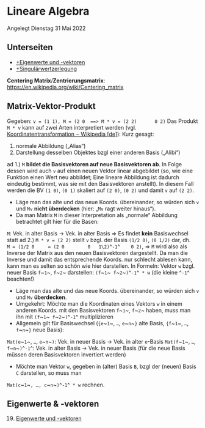 # Lineare Algebra
Angelegt Dienstag 31 Mai 2022

Unterseiten
-----------

* [+Eigenwerte und -vektoren](./Lineare_Algebra/Eigenwerte_und_-vektoren.md)
* [+Singulärwertzerlegung](./Lineare_Algebra/Singulärwertzerlegung.md)



**Centering Matrix**/**Zentrierungsmatrix**: <https://en.wikipedia.org/wiki/Centering_matrix>

Matrix-Vektor-Produkt
---------------------
Gegeben:
``v = (1 1), M = (2 0  ==> M * v = (2 2)``
``		0 2)``
Das Produkt ``M * v`` kann auf zwei Arten interpretiert werden (vgl. [Koordinatentransformation − Wikipedia [de]](https://de.wikipedia.org/wiki/Koordinatentransformation)):
Kurz gesagt:

1. normale Abbildung („Alias“)
2. Darstellung desselben Objektes bzgl einer anderen Basis („Alibi“)


ad 1.) ``M`` **bildet die Basisvektoren auf neue Basisvektoren ab**. In Folge dessen wird auch ``v`` auf einen neuen Vektor linear abgebildet (so, wie eine Funktion einen Wert neu abbildet; Eine lineare Abbildung ist dadurch eindeutig bestimmt, was sie mit den Basisvektoren anstellt). In diesem Fall werden die BV ``(1 0)``, ``(0 1)`` skaliert auf ``(2 0)``, ``(0 2)`` und damit ``v`` auf ``(2 2)``.

* Läge man das alte und das neue Koords. übereinander, so würden sich ``v`` und ``Mv`` **nicht überdecken** (hier: „``Mv`` ragt weiter hinaus“).
* Da man Matrix ``M`` in dieser Interpretation als „normale“ Abbildung betrachtet gilt hier für die Basen:

``M``: Vek. in alter Basis → Vek. in alter Basis
⇒ Es findet **kein** Basiswechsel statt
ad 2.) ``M * v = (2 2)`` stellt ``v`` bzgl. der Basis ``(1/2 0)``, ``(0 1/2)`` dar, dh.
``   M = (1/2 0     = (2 0``
``        0   1\2)``^``-1``^``    0 2)``,
⇒ ``M`` wird also als Inverse der Matrix aus den neuen Basisvektoren dargestellt. Da man die Inverse und damit das entsprechende Koords. nur schlecht ablesen kann, kann man es selten so schön wie hier darstellen. In Formeln:
Vektor ``w`` bzgl. neuer Basis ``f``~``1``~, ``f``~``2``~ darstellen: ``(f``~``1``~`` f``~``2``~``)``^``-1``^`` * w`` (die kleine ^``-1``^ beachten!)

* Läge man das alte und das neue Koords. übereinander, so würden sich ``v`` und ``Mv`` **überdecken**.
* Umgekehrt: Möchte man die Koordinaten eines Vektors ``w`` in einem anderen Koords. mit den Basisvektoren ``f``~``1``~, ``f``~``2``~ haben, muss man ihn mit ``(f``~``1``~`` f``~``2``~``)``^``-1``^ multiplizieren
* Allgemein gilt für Basiswechsel (``{e``~``1``~, ``…``, ``e``~``n``~``}`` alte Basis, ``{f``~``1``~, ``…``, ``f``~``n``~``}`` neue Basis):

``Mat(e``~``1``~, ``…``, ``e``~``n``~``)``: Vek. in neuer Basis → Vek. in alter ``e``-Basis
``Mat(f``~``1``~, ``…``, ``f``~``n``~``)``^``-1``^: Vek. in alter Basis → Vek. in neuer Basis (für die neue Basis müssen deren Basisvektoren invertiert werden)

* Möchte man Vektor ``w``, gegeben in (alter) Basis ``B``, bzgl der (neuen) Basis ``C`` darstellen, so muss man

``Mat(c``~``1``~``, …, c``~``n``~``)``^``-1``^`` * w``
rechnen.


Eigenwerte & -vektoren
----------------------

19. [Eigenwerte und -vektoren](./Lineare_Algebra/Eigenwerte_und_-vektoren.md)









